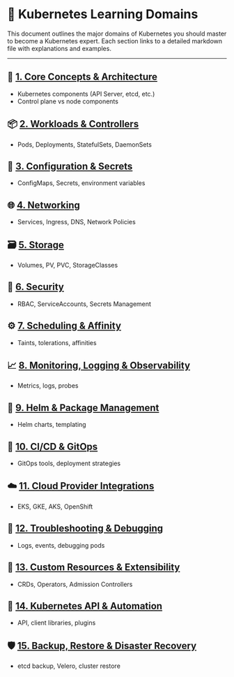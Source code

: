 
# 🚀 Kubernetes Learning Domains

This document outlines the major domains of Kubernetes you should master to become a Kubernetes expert. Each section links to a detailed markdown file with explanations and examples.

---

## 🧭 [1. Core Concepts & Architecture](./domains/01-core-concepts.md)
- Kubernetes components (API Server, etcd, etc.)
- Control plane vs node components

## 📦 [2. Workloads & Controllers](./domains/02-workloads.md)
- Pods, Deployments, StatefulSets, DaemonSets

## 🔧 [3. Configuration & Secrets](./domains/03-config-secrets.md)
- ConfigMaps, Secrets, environment variables

## 🌐 [4. Networking](./domains/04-networking.md)
- Services, Ingress, DNS, Network Policies

## 🗃 [5. Storage](./domains/05-storage.md)
- Volumes, PV, PVC, StorageClasses

## 🔐 [6. Security](./domains/06-security.md)
- RBAC, ServiceAccounts, Secrets Management

## ⚙️ [7. Scheduling & Affinity](./domains/07-scheduling.md)
- Taints, tolerations, affinities

## 📈 [8. Monitoring, Logging & Observability](./domains/08-observability.md)
- Metrics, logs, probes

## 🔁 [9. Helm & Package Management](./domains/09-helm.md)
- Helm charts, templating

## 🔁 [10. CI/CD & GitOps](./domains/10-cicd.md)
- GitOps tools, deployment strategies

## ☁️ [11. Cloud Provider Integrations](./domains/11-cloud-integrations.md)
- EKS, GKE, AKS, OpenShift

## 🚨 [12. Troubleshooting & Debugging](./domains/12-troubleshooting.md)
- Logs, events, debugging pods

## 🧪 [13. Custom Resources & Extensibility](./domains/13-crds.md)
- CRDs, Operators, Admission Controllers

## 🧠 [14. Kubernetes API & Automation](./domains/14-api-automation.md)
- API, client libraries, plugins

## 🛡 [15. Backup, Restore & Disaster Recovery](./domains/15-backup.md)
- etcd backup, Velero, cluster restore
